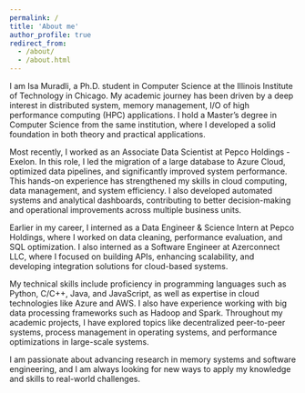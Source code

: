 ```yaml
---
permalink: /
title: 'About me'
author_profile: true
redirect_from:
  - /about/
  - /about.html
---
```


I am Isa Muradli, a Ph.D. student in Computer Science at the Illinois Institute of Technology in Chicago. My academic journey has been driven by a deep interest in distributed system, memory management, I/O of high performance computing (HPC) applications. I hold a Master’s degree in Computer Science from the same institution, where I developed a solid foundation in both theory and practical applications.

Most recently, I worked as an Associate Data Scientist at Pepco Holdings - Exelon. In this role, I led the migration of a large database to Azure Cloud, optimized data pipelines, and significantly improved system performance. This hands-on experience has strengthened my skills in cloud computing, data management, and system efficiency. I also developed automated systems and analytical dashboards, contributing to better decision-making and operational improvements across multiple business units.

Earlier in my career, I interned as a Data Engineer & Science Intern at Pepco Holdings, where I worked on data cleaning, performance evaluation, and SQL optimization. I also interned as a Software Engineer at Azerconnect LLC, where I focused on building APIs, enhancing scalability, and developing integration solutions for cloud-based systems.

My technical skills include proficiency in programming languages such as Python, C/C++, Java, and JavaScript, as well as expertise in cloud technologies like Azure and AWS. I also have experience working with big data processing frameworks such as Hadoop and Spark. Throughout my academic projects, I have explored topics like decentralized peer-to-peer systems, process management in operating systems, and performance optimizations in large-scale systems.

I am passionate about advancing research in memory systems and software engineering, and I am always looking for new ways to apply my knowledge and skills to real-world challenges.

<!--
## How to edit your site's GitHub repository

Many people use a git client to create files on their local computer and then push them to GitHub's servers. If you are not familiar with git, you can directly edit these configuration and markdown files directly in the github.com interface. Navigate to a file (like [this one](https://github.com/academicpages/academicpages.github.io/blob/master/_talks/2012-03-01-talk-1.md) and click the pencil icon in the top right of the content preview (to the right of the "Raw | Blame | History" buttons). You can delete a file by clicking the trashcan icon to the right of the pencil icon. You can also create new files or upload files by navigating to a directory and clicking the "Create new file" or "Upload files" buttons.

Example: editing a markdown file for a talk
![Editing a markdown file for a talk](/images/editing-talk.png)

## For more info

More info about configuring Academic Pages can be found in [the guide](https://academicpages.github.io/markdown/), the [growing wiki](https://github.com/academicpages/academicpages.github.io/wiki), and you can always [ask a question on GitHub](https://github.com/academicpages/academicpages.github.io/discussions). The [guides for the Minimal Mistakes theme](https://mmistakes.github.io/minimal-mistakes/docs/configuration/) (which this theme was forked from) might also be helpful. -->
